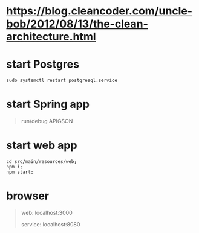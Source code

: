 # https://blog.cleancoder.com/uncle-bob/2012/08/13/the-clean-architecture.html

# start Postgres
    sudo systemctl restart postgresql.service

# start Spring app
> run/debug APIGSON

# start web app
    cd src/main/resources/web; 
    npm i; 
    npm start;

# browser
>  web: localhost:3000
> 
> service: localhost:8080

